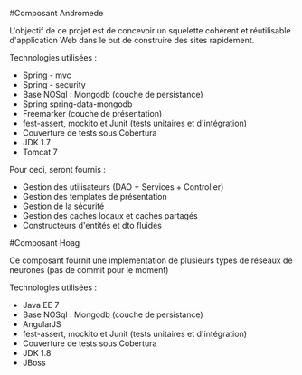 #Composant Andromede

L'objectif de ce projet est de concevoir un squelette cohérent et réutilisable d'application Web dans le but de construire des sites rapidement.

Technologies utilisées :
* Spring - mvc
* Spring - security
* Base NOSql : Mongodb (couche de persistance)
* Spring spring-data-mongodb
* Freemarker (couche de présentation)
* fest-assert, mockito et Junit (tests unitaires et d'intégration)
* Couverture de tests sous Cobertura
* JDK 1.7
* Tomcat 7

Pour ceci, seront fournis :
* Gestion des utilisateurs (DAO + Services + Controller)
* Gestion des templates de présentation
* Gestion de la sécurité
* Gestion des caches locaux et caches partagés
* Constructeurs d'entités et dto fluides

#Composant Hoag

Ce composant fournit une implémentation de plusieurs types de réseaux de neurones (pas de commit pour le moment)

Technologies utilisées :
* Java EE 7
* Base NOSql : Mongodb (couche de persistance)
* AngularJS
* fest-assert, mockito et Junit (tests unitaires et d'intégration)
* Couverture de tests sous Cobertura
* JDK 1.8
* JBoss
